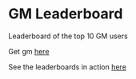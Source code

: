 # GM Leaderboard

Leaderboard of the top 10 GM users

Get gm [here](https://gm.town)

See the leaderboards in action [here](https://gm.dstn.to)
